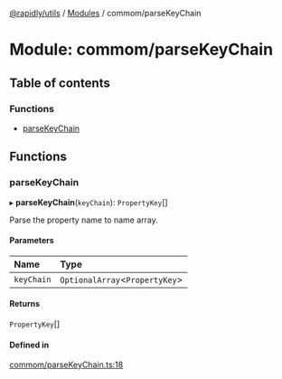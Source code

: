 [@rapidly/utils](../README.md) / [Modules](../modules.md) / commom/parseKeyChain

# Module: commom/parseKeyChain

## Table of contents

### Functions

- [parseKeyChain](commom_parseKeyChain.md#parsekeychain)

## Functions

### parseKeyChain

▸ **parseKeyChain**(`keyChain`): `PropertyKey`[]

Parse the property name to name array.

#### Parameters

| Name | Type |
| :------ | :------ |
| `keyChain` | `OptionalArray`<`PropertyKey`\> |

#### Returns

`PropertyKey`[]

#### Defined in

[commom/parseKeyChain.ts:18](https://github.com/canguser/rapidly-utils/blob/47e660a/main/commom/parseKeyChain.ts#L18)
